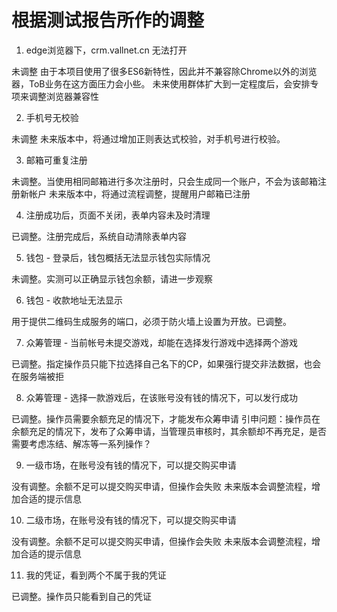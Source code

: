 # 根据测试报告所作的调整

1. edge浏览器下，crm.vallnet.cn 无法打开

未调整
由于本项目使用了很多ES6新特性，因此并不兼容除Chrome以外的浏览器，ToB业务在这方面压力会小些。
未来使用群体扩大到一定程度后，会安排专项来调整浏览器兼容性

2. 手机号无校验

未调整
未来版本中，将通过增加正则表达式校验，对手机号进行校验。

3. 邮箱可重复注册

未调整。当使用相同邮箱进行多次注册时，只会生成同一个账户，不会为该邮箱注册新帐户
未来版本中，将通过流程调整，提醒用户邮箱已注册

4. 注册成功后，页面不关闭，表单内容未及时清理

已调整。注册完成后，系统自动清除表单内容

5. 钱包 - 登录后，钱包概括无法显示钱包实际情况

未调整。实测可以正确显示钱包余额，请进一步观察

6. 钱包 - 收款地址无法显示

用于提供二维码生成服务的端口，必须于防火墙上设置为开放。已调整。

7. 众筹管理 - 当前帐号未提交游戏，却能在选择发行游戏中选择两个游戏

已调整。指定操作员只能下拉选择自己名下的CP，如果强行提交非法数据，也会在服务端被拒

8. 众筹管理 - 选择一款游戏后，在该账号没有钱的情况下，可以发行成功

已调整。操作员需要余额充足的情况下，才能发布众筹申请
引申问题：操作员在余额充足的情况下，发布了众筹申请，当管理员审核时，其余额却不再充足，是否需要考虑冻结、解冻等一系列操作？

9. 一级市场，在账号没有钱的情况下，可以提交购买申请

没有调整。余额不足可以提交购买申请，但操作会失败
未来版本会调整流程，增加合适的提示信息

10. 二级市场，在账号没有钱的情况下，可以提交购买申请

没有调整。余额不足可以提交购买申请，但操作会失败
未来版本会调整流程，增加合适的提示信息

11. 我的凭证，看到两个不属于我的凭证

已调整。操作员只能看到自己的凭证